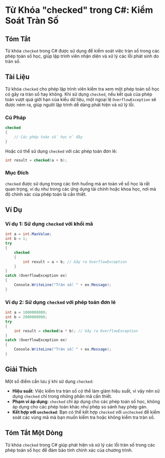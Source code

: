 <!--
Meta Description: # Từ Khóa "checked" trong C#: Kiểm Soát Tràn Số ## Tóm Tắt Từ khóa `checked` trong C# được sử dụng để kiểm soát việc tràn số trong các phép toán số họ...
Meta Keywords: checked, phép, dụng, các, toán
-->

# Từ Khóa "checked" trong C#: Kiểm Soát Tràn Số

## Tóm Tắt
Từ khóa `checked` trong C# được sử dụng để kiểm soát việc tràn số trong các phép toán số học, giúp lập trình viên nhận diện và xử lý các lỗi phát sinh do tràn số.

## Tài Liệu
Từ khóa `checked` cho phép lập trình viên kiểm tra xem một phép toán số học có gây ra tràn số hay không. Khi sử dụng `checked`, nếu kết quả của phép toán vượt quá giới hạn của kiểu dữ liệu, một ngoại lệ `OverflowException` sẽ được ném ra, giúp người lập trình dễ dàng phát hiện và xử lý lỗi.

### Cú Pháp
```csharp
checked
{
    // Các phép toán số học ở đây
}
```

Hoặc có thể sử dụng `checked` với các phép toán đơn lẻ:
```csharp
int result = checked(a + b);
```

### Mục Đích
`checked` được sử dụng trong các tình huống mà an toàn về số học là rất quan trọng, ví dụ như trong các ứng dụng tài chính hoặc khoa học, nơi mà độ chính xác của phép toán là cần thiết.

## Ví Dụ
### Ví dụ 1: Sử dụng `checked` với khối mã
```csharp
int a = int.MaxValue;
int b = 1;
try
{
    checked
    {
        int result = a + b; // Gây ra OverflowException
    }
}
catch (OverflowException ex)
{
    Console.WriteLine("Tràn số: " + ex.Message);
}
```

### Ví dụ 2: Sử dụng `checked` với phép toán đơn lẻ
```csharp
int a = 1000000000;
int b = 2000000000;
try
{
    int result = checked(a * b); // Gây ra OverflowException
}
catch (OverflowException ex)
{
    Console.WriteLine("Tràn số: " + ex.Message);
}
```

## Giải Thích
Một số điểm cần lưu ý khi sử dụng `checked`:

- **Hiệu suất**: Việc kiểm tra tràn số có thể làm giảm hiệu suất, vì vậy nên sử dụng `checked` chỉ trong những phần mã cần thiết.
- **Phạm vi áp dụng**: `checked` chỉ áp dụng cho các phép toán số học, không áp dụng cho các phép toán khác như phép so sánh hay phép gán.
- **Kết hợp với `unchecked`**: Bạn có thể kết hợp `checked` với `unchecked` để kiểm soát các vùng mã mà bạn muốn kiểm tra hoặc không kiểm tra tràn số.

## Tóm Tắt Một Dòng
Từ khóa `checked` trong C# giúp phát hiện và xử lý các lỗi tràn số trong các phép toán số học để đảm bảo tính chính xác của chương trình.